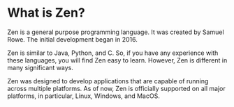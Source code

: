 # What is Zen?

Zen is a general purpose programming language. It was created by Samuel Rowe.
The initial development began in 2016.

Zen is similar to Java, Python, and C. So, if you have any experience with these
languages, you will find Zen easy to learn. However, Zen is different in many
significant ways.

Zen was designed to develop applications that are capable of running across
multiple platforms. As of now, Zen is officially supported on all major platforms,
in particular, Linux, Windows, and MacOS.
